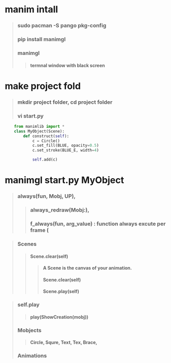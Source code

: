 # manim intall
> ### sudo pacman -S pango pkg-config
> ### pip install manimgl
> ### manimgl
>> #### termnal window with black screen

# make project fold
> ### mkdir project folder, cd project folder
> ### vi start.py
```python
    from manimlib import *
    class MyObject(Scene):
        def construct(self):
            c = Circle()
            c.set_fill(BLUE, opacity=0.5)
            c.set_stroke(BLUE_E, width=4)

            self.add(c)
```
# manimgl start.py MyObject
> ### always(fun, Mobj, UP), 
>> ### always_redraw(Mobj:), 
>> ### f_always(fun, arg_value) : function always excute per frame ( 

> ### Scenes
>> #### Scene.clear(self)
>>> #### A Scene is the canvas of your animation.
>>> #### Scene.clear(self)
>>> #### Scene.play(self)

> ### self.play
>> #### play(ShowCreation(mobj))
> ### Mobjects
>> #### Circle, Squre, Text, Tex, Brace,
> ### Animations
